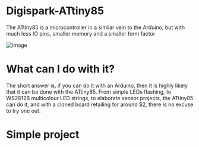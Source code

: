 # Digispark-ATtiny85
The ATtiny85 is a microcontroller in a similar vein to the Arduino, but with much less IO pins, smaller memory and a smaller form factor

![image](https://user-images.githubusercontent.com/83519387/141671453-fa923372-58cb-4b91-9f51-851bbd72ae57.png)

# What can I do with it?
The short answer is, if you can do it with an Arduino, then it is highly likely that it can be done with the ATtiny85. From simple LEDs flashing, to WS2812B multicolour LED strings, to elaborate sensor projects, the ATtiny85 can do it, and with a cloned board retailing for around $2, there is no excuse to try one out.

# Simple project
